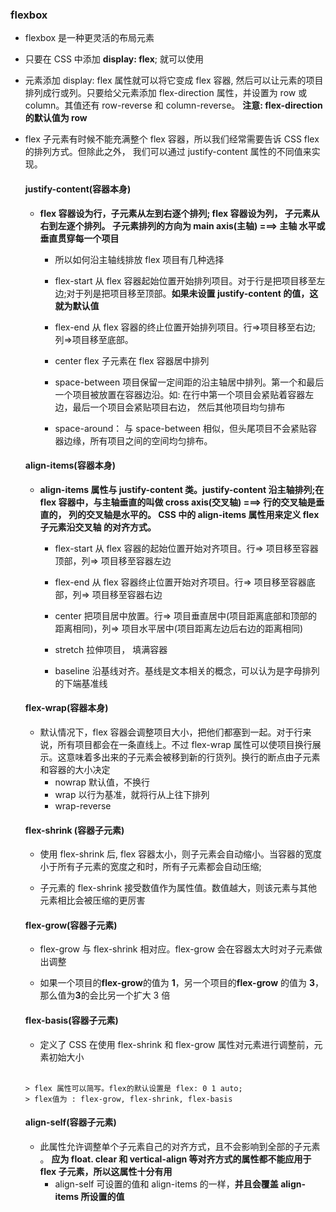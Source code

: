 ### flexbox

-  flexbox 是一种更灵活的布局元素
-  只要在 CSS 中添加 **display: flex**; 就可以使用
-  元素添加 display: flex 属性就可以将它变成 flex 容器, 然后可以让元素的项目排列成行或列。只要给父元素添加 flex-direction 属性，并设置为 row 或 column。其值还有 row-reverse 和 column-reverse。
   **注意: flex-direction 的默认值为 row**
-  flex 子元素有时候不能充满整个 flex 容器，所以我们经常需要告诉 CSS flex 的排列方式。但除此之外， 我们可以通过 justify-content 属性的不同值来实现。

   #### justify-content(容器本身)

   -  **flex 容器设为行，子元素从左到右逐个排列; flex 容器设为列， 子元素从右到左逐个排列。 子元素排列的方向为 main axis(主轴) ===> 主轴 水平或垂直贯穿每一个项目**

      -  所以如何沿主轴线排放 flex 项目有几种选择
      -  flex-start 从 flex 容器起始位置开始排列项目。对于行是把项目移至左边;对于列是把项目移至顶部。**如果未设置 justify-content 的值，这就为默认值**

      -  flex-end 从 flex 容器的终止位置开始排列项目。行=>项目移至右边; 列=>项目移至底部。

      -  center flex 子元素在 flex 容器居中排列

      -  space-between 项目保留一定间距的沿主轴居中排列。第一个和最后一个项目被放置在容器边沿。如: 在行中第一个项目会紧贴着容器左边，最后一个项目会紧贴项目右边， 然后其他项目均匀排布

      -  space-around： 与 space-between 相似，但头尾项目不会紧贴容器边缘，所有项目之间的空间均匀排布。

   #### align-items(容器本身)

   -  **align-items 属性与 justify-content 类。justify-content 沿主轴排列;在 flex 容器中，与主轴垂直的叫做 cross axis(交叉轴) ===> 行的交叉轴是垂直的， 列的交叉轴是水平的。 CSS 中的 align-items 属性用来定义 flex 子元素沿交叉轴 的对齐方式。**

      -  flex-start 从 flex 容器的起始位置开始对齐项目。行=> 项目移至容器顶部，列=> 项目移至容器左边

      -  flex-end 从 flex 容器终止位置开始对齐项目。行=> 项目移至容器底部，列=> 项目移至容器右边

      -  center 把项目居中放置。行=> 项目垂直居中(项目距离底部和顶部的距离相同)，列=> 项目水平居中(项目距离左边后右边的距离相同)

      -  stretch 拉伸项目， 填满容器

      -  baseline 沿基线对齐。基线是文本相关的概念，可以认为是字母排列的下端基准线

   #### flex-wrap(容器本身)

   -  默认情况下，flex 容器会调整项目大小，把他们都塞到一起。对于行来说，所有项目都会在一条直线上。不过 flex-wrap 属性可以使项目换行展示。这意味着多出来的子元素会被移到新的行货列。换行的断点由子元素和容器的大小决定
      -  nowrap 默认值，不换行
      -  wrap 以行为基准，就将行从上往下排列
      -  wrap-reverse

   #### flex-shrink (容器子元素)

   -  使用 flex-shrink 后, flex 容器太小，则子元素会自动缩小。当容器的宽度小于所有子元素的宽度之和时，所有子元素都会自动压缩;

   -  子元素的 flex-shrink 接受数值作为属性值。数值越大，则该元素与其他元素相比会被压缩的更厉害

   #### flex-grow(容器子元素)

   -  flex-grow 与 flex-shrink 相对应。flex-grow 会在容器太大时对子元素做出调整

   -  如果一个项目的**flex-grow**的值为 **1**，另一个项目的**flex-grow** 的值为 **3**，那么值为**3**的会比另一个扩大 3 倍

   #### flex-basis(容器子元素)

   -  定义了 CSS 在使用 flex-shrink 和 flex-grow 属性对元素进行调整前，元素初始大小

    <br>

       > flex 属性可以简写。flex的默认设置是 flex: 0 1 auto;
       > flex值为 : flex-grow, flex-shrink, flex-basis

   #### align-self(容器子元素)

   -  此属性允许调整单个子元素自己的对齐方式，且不会影响到全部的子元素 。 **应为 float. clear 和 vertical-align 等对齐方式的属性都不能应用于 flex 子元素，所以这属性十分有用**
      -  align-self 可设置的值和 align-items 的一样，**并且会覆盖 align-items 所设置的值**
